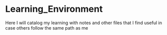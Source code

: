 # Learning_Environment
Here I will catalog my learning with notes and other files that I find useful in case others follow the same path as me

